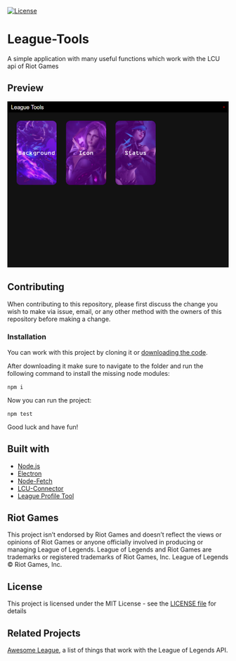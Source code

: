 [![License](https://img.shields.io/crates/l/fontdue.svg)](/LICENSE)


# League-Tools
A simple application with many useful functions which work with the LCU api of Riot Games

## Preview
![Screenshot](/preview/screenshot.png?raw=true)

## Contributing
When contributing to this repository, please first discuss the change you wish to make via issue, email, or any other method with the owners of this repository before making a change.

### Installation
You can work with this project by cloning it or [downloading the code](/archive/main.zip).

After downloading it make sure to navigate to the folder and run the following command to install the missing node modules:
```batch
npm i
```
Now you can run the project:
```batch
npm test
```
Good luck and have fun!

## Built with
+ [Node.js](https://github.com/nodejs/node)
+ [Electron](https://github.com/electron/electron)
+ [Node-Fetch](https://github.com/node-fetch/node-fetch)
+ [LCU-Connector](https://github.com/Pupix/lcu-connector)
+ [League Profile Tool](https://github.com/MManoah/league-profile-tool)

## Riot Games
This project isn’t endorsed by Riot Games and doesn’t reflect the views or opinions of Riot Games or anyone officially involved in producing or managing League of Legends. League of Legends and Riot Games are trademarks or registered trademarks of Riot Games, Inc. League of Legends © Riot Games, Inc.

## License
This project is licensed under the MIT License - see the [LICENSE file](/LICENSE) for details

## Related Projects
[Awesome League](https://github.com/CommunityDragon/awesome-league), a list of things that work with the League of Legends API.
